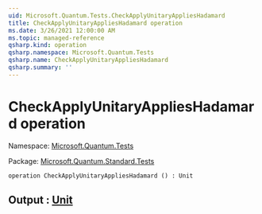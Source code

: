 ```yaml
---
uid: Microsoft.Quantum.Tests.CheckApplyUnitaryAppliesHadamard
title: CheckApplyUnitaryAppliesHadamard operation
ms.date: 3/26/2021 12:00:00 AM
ms.topic: managed-reference
qsharp.kind: operation
qsharp.namespace: Microsoft.Quantum.Tests
qsharp.name: CheckApplyUnitaryAppliesHadamard
qsharp.summary: ''
---
```


# CheckApplyUnitaryAppliesHadamard operation

Namespace: [Microsoft.Quantum.Tests](xref:Microsoft.Quantum.Tests)

Package: [Microsoft.Quantum.Standard.Tests](https://nuget.org/packages/Microsoft.Quantum.Standard.Tests)




```qsharp
operation CheckApplyUnitaryAppliesHadamard () : Unit
```


## Output : [Unit](xref:microsoft.quantum.lang-ref.unit)

